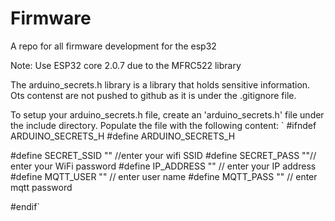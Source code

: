 # Firmware
A repo for all firmware development for the esp32

Note: Use ESP32 core 2.0.7 due to the MFRC522 library

The arduino_secrets.h library is a library that holds sensitive information. Ots contenst are not pushed to github as it is under the .gitignore file.

To setup your arduino_secrets.h file, create an 'arduino_secrets.h' file under the include directory. Populate the file with the following content:
 `
#ifndef ARDUINO_SECRETS_H
#define ARDUINO_SECRETS_H

#define SECRET_SSID "" //enter your wifi SSID
#define SECRET_PASS ""// enter your WiFi password
#define IP_ADDRESS "" // enter your IP address
#define MQTT_USER "" // enter user name
#define MQTT_PASS "" // enter mqtt password

#endif`